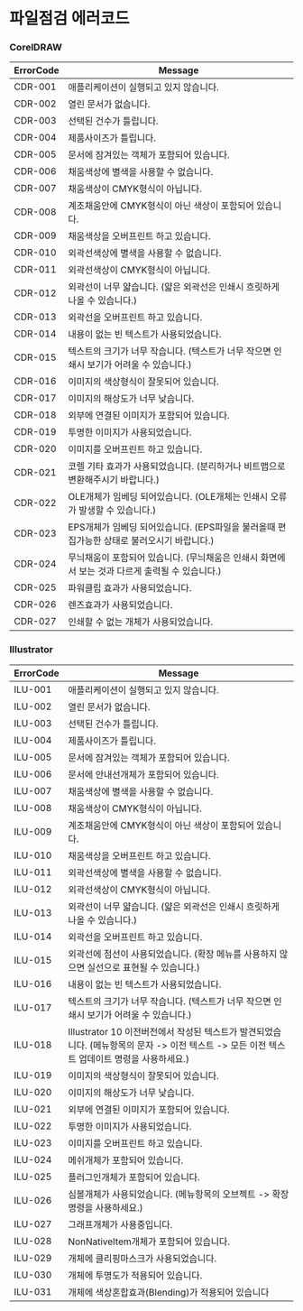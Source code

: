 # 파일점검 에러코드

### CorelDRAW

| ErrorCode	| Message																																|
| --------- | --------------------------------------------------------------------------------------------------------------------------------------|
| CDR-001	| 애플리케이션이 실행되고 있지 않습니다.																									|
| CDR-002	| 열린 문서가 없습니다.																													|
| CDR-003	| 선택된 건수가 틀립니다.																													|
| CDR-004	| 제품사이즈가 틀립니다.																													|
| CDR-005	| 문서에 잠겨있는 객체가 포함되어 있습니다.																									|
| CDR-006	| 채움색상에 별색을 사용할 수 없습니다.																									|
| CDR-007	| 채움색상이 CMYK형식이 아닙니다.																											|
| CDR-008	| 계조채움안에 CMYK형식이 아닌 색상이 포함되어 있습니다.																					|
| CDR-009	| 채움색상을 오버프린트 하고 있습니다.																										|
| CDR-010	| 외곽선색상에 별색을 사용할 수 없습니다.																									|
| CDR-011	| 외곽선색상이 CMYK형식이 아닙니다.																										|
| CDR-012	| 외곽선이 너무 얇습니다. (얇은 외곽선은 인쇄시 흐릿하게 나올 수 있습니다.)																	|
| CDR-013	| 외곽선을 오버프린트 하고 있습니다.																										|
| CDR-014	| 내용이 없는 빈 텍스트가 사용되었습니다.																									|
| CDR-015	| 텍스트의 크기가 너무 작습니다. (텍스트가 너무 작으면 인쇄시 보기가 어려울 수 있습니다.)													 	|
| CDR-016	| 이미지의 색상형식이 잘못되어 있습니다.																									|
| CDR-017	| 이미지의 해상도가 너무 낮습니다.																											|
| CDR-018	| 외부에 연결된 이미지가 포함되어 있습니다.																									|
| CDR-019	| 투명한 이미지가 사용되었습니다.																											|
| CDR-020	| 이미지를 오버프린트 하고 있습니다.																										|
| CDR-021	| 코렐 기타 효과가 사용되었습니다. (분리하거나 비트맵으로 변환해주시기 바랍니다.)															 	|
| CDR-022	| OLE개체가 임베딩 되어있습니다. (OLE개체는 인쇄시 오류가 발생할 수 있습니다.)																|
| CDR-023	| EPS개체가 임베딩 되어있습니다. (EPS파일을 불러올때 편집가능한 상태로 불러오시기 바랍니다.)													|
| CDR-024	| 무늬채움이 포함되어 있습니다. (무늬채움은 인쇄시 화면에서 보는 것과 다르게 출력될 수 있습니다.)												|
| CDR-025	| 파워클립 효과가 사용되었습니다.																											|
| CDR-026	| 렌즈효과가 사용되었습니다.																												|
| CDR-027	| 인쇄할 수 없는 개체가 사용되었습니다.																									|

### Illustrator

| ErrorCode | Message																																|
| --------- |---------------------------------------------------------------------------------------------------------------------------------------|
| ILU-001	| 애플리케이션이 실행되고 있지 않습니다.																									|
| ILU-002	| 열린 문서가 없습니다.																													|
| ILU-003	| 선택된 건수가 틀립니다.																													|
| ILU-004	| 제품사이즈가 틀립니다.																													|
| ILU-005	| 문서에 잠겨있는 객체가 포함되어 있습니다.																									|
| ILU-006	| 문서에 안내선개체가 포함되어 있습니다.																									|
| ILU-007	| 채움색상에 별색을 사용할 수 없습니다.																									|
| ILU-008	| 채움색상이 CMYK형식이 아닙니다.																											|
| ILU-009	| 계조채움안에 CMYK형식이 아닌 색상이 포함되어 있습니다.																					|
| ILU-010	| 채움색상을 오버프린트 하고 있습니다.																										|
| ILU-011	| 외곽선색상에 별색을 사용할 수 없습니다.																									|
| ILU-012	| 외곽선색상이 CMYK형식이 아닙니다.																										|
| ILU-013	| 외곽선이 너무 얇습니다. (얇은 외곽선은 인쇄시 흐릿하게 나올 수 있습니다.)																	|
| ILU-014	| 외곽선을 오버프린트 하고 있습니다.																										|
| ILU-015	| 외곽선에 점선이 사용되었습니다. (확장 메뉴를 사용하지 않으면 실선으로 표현될 수 있습니다.)													|
| ILU-016	| 내용이 없는 빈 텍스트가 사용되었습니다.																									|
| ILU-017	| 텍스트의 크기가 너무 작습니다. (텍스트가 너무 작으면 인쇄시 보기가 어려울 수 있습니다.)													 	|
| ILU-018	| Illustrator 10 이전버전에서 작성된 텍스트가 발견되었습니다. (메뉴항목의 문자 -> 이전 텍스트 -> 모든 이전 텍스트 업데이트 명령을 사용하세요.)	|
| ILU-019	| 이미지의 색상형식이 잘못되어 있습니다.																									|
| ILU-020	| 이미지의 해상도가 너무 낮습니다.																											|
| ILU-021	| 외부에 연결된 이미지가 포함되어 있습니다.																									|
| ILU-022	| 투명한 이미지가 사용되었습니다.																											|
| ILU-023	| 이미지를 오버프린트 하고 있습니다.																										|
| ILU-024	| 메쉬개체가 포함되어 있습니다.																											|
| ILU-025	| 플러그인개체가 포함되어 있습니다.																										|
| ILU-026	| 심볼개체가 사용되었습니다. (메뉴항목의 오브젝트 -> 확장 명령을 사용하세요.)															 		|
| ILU-027	| 그래프개체가 사용중입니다.																												|
| ILU-028	| NonNativeItem개체가 포함되어 있습니다.																									|
| ILU-029	| 개체에 클리핑마스크가 사용되었습니다.																								 		|
| ILU-030	| 개체에 투명도가 적용되어 있습니다.																										|
| ILU-031	| 개체에 색상혼합효과(Blending)가 적용되어 있습니다																					 		|
